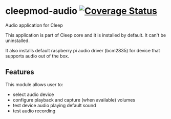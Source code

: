 # cleepmod-audio [![Coverage Status](https://coveralls.io/repos/github/tangb/cleepmod-audio/badge.svg?branch=master)](https://coveralls.io/github/tangb/cleepmod-audio?branch=master)

Audio application for Cleep

This application is part of Cleep core and it is installed by default. It can't be uninstalled.

It also installs default raspberry pi audio driver (bcm2835) for device that supports audio out of the box.

## Features

This module allows user to:
* select audio device
* configure playback and capture (when available) volumes
* test device audio playing default sound
* test audio recording

